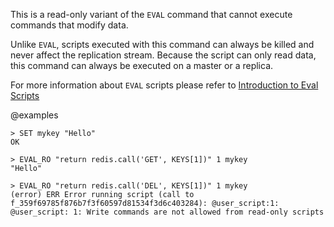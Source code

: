 This is a read-only variant of the `EVAL` command that cannot execute commands that modify data.

Unlike `EVAL`, scripts executed with this command can always be killed and never affect the replication stream.
Because the script can only read data, this command can always be executed on a master or a replica.

For more information about `EVAL` scripts please refer to [Introduction to Eval Scripts](/topics/evalintro)

@examples

```
> SET mykey "Hello"
OK

> EVAL_RO "return redis.call('GET', KEYS[1])" 1 mykey
"Hello"

> EVAL_RO "return redis.call('DEL', KEYS[1])" 1 mykey
(error) ERR Error running script (call to f_359f69785f876b7f3f60597d81534f3d6c403284): @user_script:1: @user_script: 1: Write commands are not allowed from read-only scripts
```
